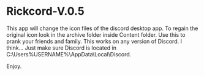 # Rickcord-V.0.5
This app will change the icon files of the discord desktop app. To regain the original icon look in the archive folder inside Content folder.
Use this to prank your friends and family.
This works on any version of Discord. I think...
Just make sure Discord is located in C:\Users\%USERNAME%\AppData\Local\Discord.

Enjoy.
